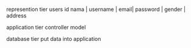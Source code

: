 represention tier
users
id nama | username | email| password | gender | address 

application tier
controller
model

database tier
put data into application
